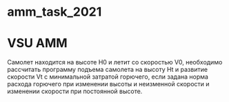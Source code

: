# amm_task_2021
# VSU AMM
Самолет находится на высоте H0 и летит со скоростью V0, необходимо рассчитать программу подъема самолета на высоту Ht и развитие скорости Vt с минимальной затратой горючего, если задана норма расхода горючего при изменении высоты и неизменной скорости и изменении скорости при постоянной высоте.
